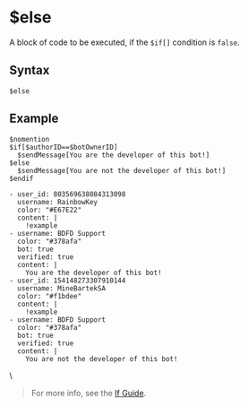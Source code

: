 # $else
A block of code to be executed, if the `$if[]` condition is `false`.

## Syntax
```
$else
```

## Example
```
$nomention
$if[$authorID==$botOwnerID]
  $sendMessage[You are the developer of this bot!]
$else
  $sendMessage[You are not the developer of this bot!]
$endif
```

``` discord yaml
- user_id: 803569638084313098
  username: RainbowKey
  color: "#E67E22"
  content: |
    !example
- username: BDFD Support
  color: "#378afa"
  bot: true
  verified: true
  content: |
    You are the developer of this bot!
- user_id: 154148273307910144
  username: MineBartekSA
  color: "#f1bdee"
  content: |
    !example 
- username: BDFD Support
  color: "#378afa"
  bot: true
  verified: true
  content: |
    You are not the developer of this bot!
```
\

> For more info, see the [If Guide](../guides/ifStatements.md).
